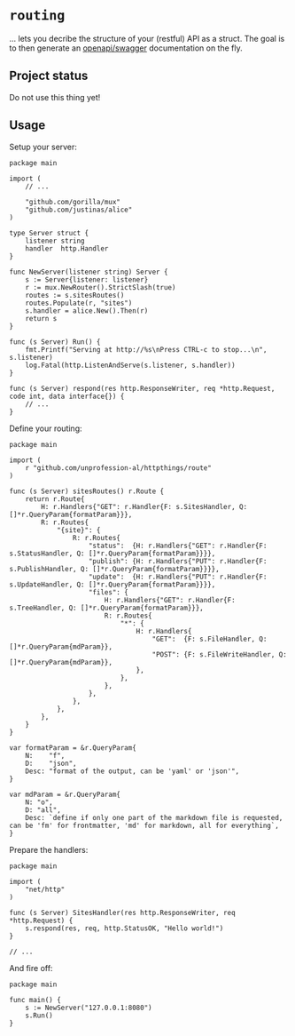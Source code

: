 # `routing`

... lets you decribe the structure of your (restful) API as a struct. The
goal is to then generate an [openapi/swagger](https://swagger.io/) documentation
on the fly.

## Project status

Do not use this thing yet!

## Usage

Setup your server:

```golang
package main

import (
    // ...

	"github.com/gorilla/mux"
	"github.com/justinas/alice"
)

type Server struct {
	listener string
	handler  http.Handler
}

func NewServer(listener string) Server {
	s := Server{listener: listener}
	r := mux.NewRouter().StrictSlash(true)
	routes := s.sitesRoutes()
	routes.Populate(r, "sites")
	s.handler = alice.New().Then(r)
	return s
}

func (s Server) Run() {
	fmt.Printf("Serving at http://%s\nPress CTRL-c to stop...\n", s.listener)
	log.Fatal(http.ListenAndServe(s.listener, s.handler))
}

func (s Server) respond(res http.ResponseWriter, req *http.Request, code int, data interface{}) {
    // ...
}
```

Define your routing:

```golang
package main

import (
	r "github.com/unprofession-al/httpthings/route"
)

func (s Server) sitesRoutes() r.Route {
	return r.Route{
		H: r.Handlers{"GET": r.Handler{F: s.SitesHandler, Q: []*r.QueryParam{formatParam}}},
		R: r.Routes{
			"{site}": {
				R: r.Routes{
					"status":  {H: r.Handlers{"GET": r.Handler{F: s.StatusHandler, Q: []*r.QueryParam{formatParam}}}},
					"publish": {H: r.Handlers{"PUT": r.Handler{F: s.PublishHandler, Q: []*r.QueryParam{formatParam}}}},
					"update":  {H: r.Handlers{"PUT": r.Handler{F: s.UpdateHandler, Q: []*r.QueryParam{formatParam}}}},
					"files": {
						H: r.Handlers{"GET": r.Handler{F: s.TreeHandler, Q: []*r.QueryParam{formatParam}}},
						R: r.Routes{
							"*": {
								H: r.Handlers{
									"GET":  {F: s.FileHandler, Q: []*r.QueryParam{mdParam}},
									"POST": {F: s.FileWriteHandler, Q: []*r.QueryParam{mdParam}},
								},
							},
						},
					},
				},
			},
		},
	}
}

var formatParam = &r.QueryParam{
	N:    "f",
	D:    "json",
	Desc: "format of the output, can be 'yaml' or 'json'",
}

var mdParam = &r.QueryParam{
	N: "o",
	D: "all",
	Desc: `define if only one part of the markdown file is requested,
can be 'fm' for frontmatter, 'md' for markdown, all for everything`,
}
```

Prepare the handlers:

```golang
package main

import (
	"net/http"
)

func (s Server) SitesHandler(res http.ResponseWriter, req *http.Request) {
	s.respond(res, req, http.StatusOK, "Hello world!")
}

// ...
```

And fire off:

```golang
package main

func main() {
	s := NewServer("127.0.0.1:8080")
	s.Run()
}
```
